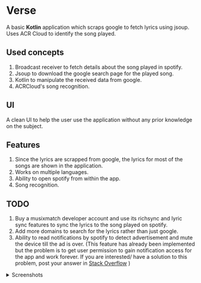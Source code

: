 # Verse

A basic **Kotlin** application which scraps google to fetch lyrics using jsoup. 
Uses ACR Cloud to identify the song played.


 
## Used concepts

1) Broadcast receiver to fetch details about the song played in spotify.
2) Jsoup to download the google search page for the played song.
3) Kotlin to manipulate the received data from google. 
4) ACRCloud's song recognition. 

## UI

A clean UI to help the user use the application without any prior knowledge on the subject. 

## Features

1) Since the lyrics are scrapped from google, the lyrics for most of the songs are shown in the application.
2) Works on multiple languages.
3) Ability to open spotify from within the app.
4) Song recognition. 


## TODO
1) Buy a musixmatch developer account and use its richsync and lyric sync features to sync the lyrics to the song played on spotify.
2) Add more domains to search for the lyrics rather than just google.
3) Ability to read notifications by spotify to detect advertisement and mute the device till the ad is over. (This feature has already been implemented but the problem is to get user permission to gain notification access for the app and work forever. If you are interested/ have a solution to this problem, post your answer in                                   [Stack Overflow](https://stackoverflow.com/questions/62158583/notificationlistenerservice-requires-to-toggle-notification-access-on-every-laun) )


<details>
<summary>Screenshots</summary>
<br>
<p align="center"><b>Splash Screen</b></p>
<p align="center">
<img src="https://github.com/ABSanthosh/Verse-Lyrics/blob/First_upload/Github%20illustrations/Verse-Splash%20Light.jpg?raw=true" width="300" height="533">
<img src="https://github.com/ABSanthosh/Verse-Lyrics/blob/First_upload/Github%20illustrations/Verse-Splash%20Dark.jpg?raw=true" width="300" height="533">
</p>

<p align="center"><b>Home Page</b></p>
<p align="center">
<img src="https://github.com/ABSanthosh/Verse-Lyrics/blob/First_upload/Github%20illustrations/Verse-Homepage%20Light.jpg?raw=true" width="300" height="533">
<img src="https://github.com/ABSanthosh/Verse-Lyrics/blob/First_upload/Github%20illustrations/Verse-Homepage%20Dark.jpg?raw=true" width="300" height="533">
</p>

<p align="center"><b>Navigation Drawer</b></p>
<p align="center">
<img src="https://github.com/ABSanthosh/Verse-Lyrics/blob/First_upload/Github%20illustrations/Verse-Navigation%20drawer(Light).jpg?raw=true" width="300" height="533">
<img src="https://github.com/ABSanthosh/Verse-Lyrics/blob/First_upload/Github%20illustrations/Verse-Navigation%20drawer(Dark).jpg?raw=true" width="300" height="533">
</p>

<p align="center"><b>Song Identification(Process)</b></p>
<p align="center">
<img src="https://github.com/ABSanthosh/Verse-Lyrics/blob/First_upload/Github%20illustrations/Verse-Song%20Identification(Process)%20Light.jpg?raw=true" width="300" height="533">
<img src="https://github.com/ABSanthosh/Verse-Lyrics/blob/First_upload/Github%20illustrations/Verse-Song%20Identification(Process)%20Dark.jpg?raw=true" width="300" height="533">
</p>

<p align="center"><b>Song Identification(Result)</b></p>
<p align="center">
<img src="https://github.com/ABSanthosh/Verse-Lyrics/blob/First_upload/Github%20illustrations/Verse-Song%20Identification(Result)%20Light.jpg?raw=true" width="300" height="533">
<img src="https://github.com/ABSanthosh/Verse-Lyrics/blob/First_upload/Github%20illustrations/Verse-Song%20Identification(Result)%20Dark.jpg?raw=true" width="300" height="533">
</p>

<p align="center">
<b>Ad block Screen & Help screen</b>
</p>
<p align="center">
<img src="https://github.com/ABSanthosh/Verse-Lyrics/blob/First_upload/Github%20illustrations/Verse-Ad%20Block%20Frag.jpg?raw=true" width="300" height="533">
<img src="https://github.com/ABSanthosh/Verse-Lyrics/blob/First_upload/Github%20illustrations/Verse-Help.jpg?raw=true" width="300" height="533">
</p>

<p align="center"><b>What's New & About page</b></p>
<p align="center">
<img src="https://github.com/ABSanthosh/Verse-Lyrics/blob/First_upload/Github%20illustrations/Verse-What's%20new.jpg?raw=true" width="300" height="533">
<img src="https://github.com/ABSanthosh/Verse-Lyrics/blob/First_upload/Github%20illustrations/Verse-About.jpg?raw=true" width="300" height="533">
</p>

<p align="center"><b>Dark Mode Demo</b></p>
<p align="center">
<img src="https://github.com/ABSanthosh/Verse-Lyrics/blob/First_upload/Github%20illustrations/Verse-Dark%20mode%20demo.gif?raw=true" width="300" height="533">
</p>

## Contact
You can contact me through my email id:
1) [Mail](a.b.santhosh02@gmail.com) - a.b.santhosh02@gmail.com

